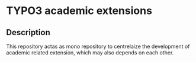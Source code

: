 # TYPO3 academic extensions

## Description

This repository actas as mono repository to centrelaize the development
of academic related extension, which may also depends on each other.